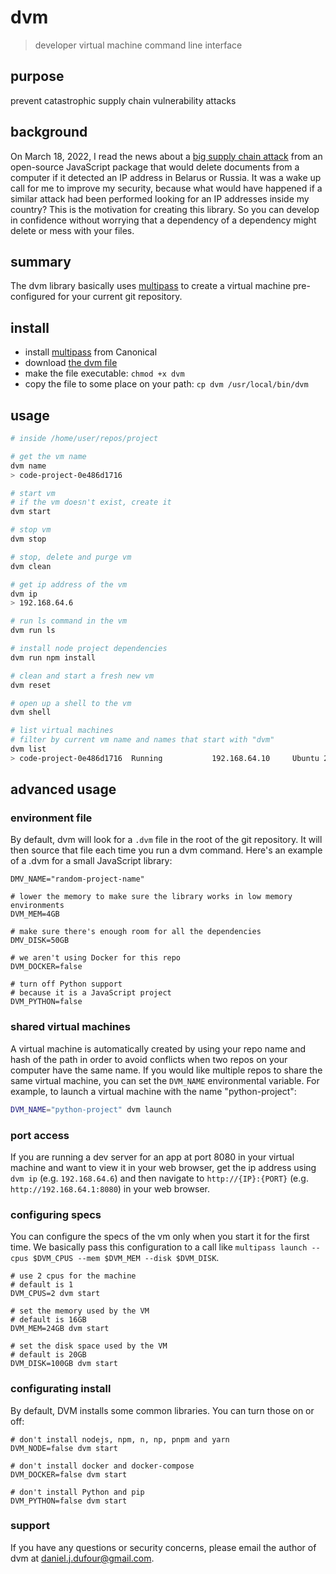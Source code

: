 # dvm
> developer virtual machine command line interface

## purpose
prevent catastrophic supply chain vulnerability attacks

## background
On March 18, 2022, I read the news about a [big supply chain attack](https://arstechnica.com/information-technology/2022/03/sabotage-code-added-to-popular-npm-package-wiped-files-in-russia-and-belarus/) from an open-source JavaScript package that would delete documents from a computer if it detected an IP address in Belarus or Russia.  It was a wake up call for me to improve my security, because what would have happened if a similar attack had been performed looking for an IP addresses inside my country?  This is the motivation for creating this library.  So you can develop in confidence without worrying that a dependency of a dependency might delete or mess with your files.

## summary
The dvm library basically uses [multipass](https://multipass.run/) to create a virtual machine pre-configured for your current git repository.

## install
- install [multipass](https://multipass.run/) from Canonical
- download [the dvm file](https://github.com/DanielJDufour/dvm/blob/main/dvm)
- make the file executable: `chmod +x dvm`
- copy the file to some place on your path: `cp dvm /usr/local/bin/dvm` 

## usage
```bash
# inside /home/user/repos/project

# get the vm name
dvm name
> code-project-0e486d1716

# start vm
# if the vm doesn't exist, create it
dvm start

# stop vm
dvm stop

# stop, delete and purge vm
dvm clean

# get ip address of the vm
dvm ip
> 192.168.64.6

# run ls command in the vm
dvm run ls

# install node project dependencies
dvm run npm install

# clean and start a fresh new vm
dvm reset

# open up a shell to the vm
dvm shell

# list virtual machines
# filter by current vm name and names that start with "dvm"
dvm list
> code-project-0e486d1716  Running           192.168.64.10     Ubuntu 20.04 LTS
```

## advanced usage
### environment file
By default, dvm will look for a `.dvm` file in the root of the git repository.  It will then source that file each time you run a dvm command.
Here's an example of a .dvm for a small JavaScript library:
```
DMV_NAME="random-project-name"

# lower the memory to make sure the library works in low memory environments
DVM_MEM=4GB

# make sure there's enough room for all the dependencies
DMV_DISK=50GB

# we aren't using Docker for this repo
DVM_DOCKER=false

# turn off Python support
# because it is a JavaScript project
DVM_PYTHON=false
```

### shared virtual machines
A virtual machine is automatically created by using your repo name and hash of the path in order to avoid conflicts when two repos on your computer have the same name.  If you would like multiple repos to share the same virtual machine, you can set the `DVM_NAME` environmental variable.  For example, to launch a virtual machine with the name "python-project":
```bash
DVM_NAME="python-project" dvm launch
```
### port access
If you are running a dev server for an app at port 8080 in your virtual machine and want to view it in your web browser, get the ip address using ```dvm ip``` (e.g. `192.168.64.6`) and then navigate to `http://{IP}:{PORT}` (e.g. `http://192.168.64.1:8080`) in your web browser.
### configuring specs
You can configure the specs of the vm only when you start it for the first time.  We basically pass this configuration to 
a call like `multipass launch --cpus $DVM_CPUS --mem $DVM_MEM --disk $DVM_DISK`.
```
# use 2 cpus for the machine
# default is 1
DVM_CPUS=2 dvm start

# set the memory used by the VM
# default is 16GB
DVM_MEM=24GB dvm start

# set the disk space used by the VM
# default is 20GB
DVM_DISK=100GB dvm start
```
### configurating install
By default, DVM installs some common libraries.  You can turn those on or off:
```
# don't install nodejs, npm, n, np, pnpm and yarn
DVM_NODE=false dvm start

# don't install docker and docker-compose
DVM_DOCKER=false dvm start

# don't install Python and pip
DVM_PYTHON=false dvm start
```

### support
If you have any questions or security concerns, please email the author of dvm at daniel.j.dufour@gmail.com.

